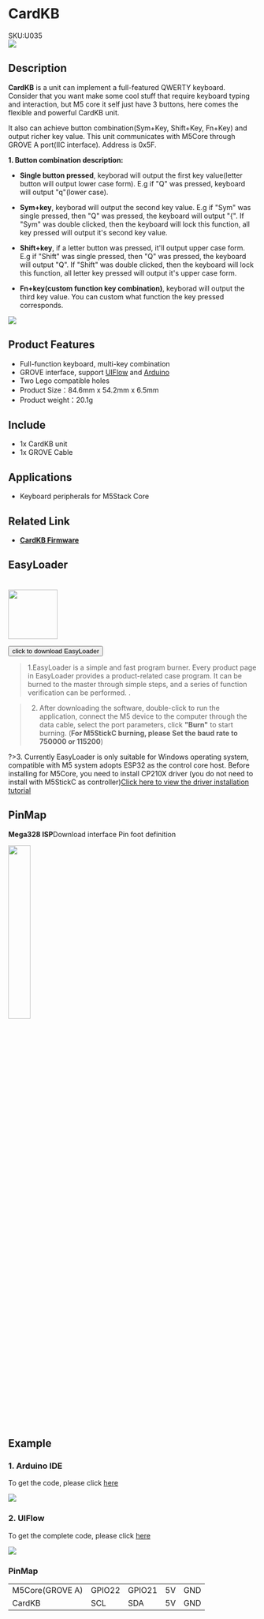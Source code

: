 # CardKB

<div class="badge badge-pill badge-primary product_sku_tag">SKU:U035</div>

<div class="product_pic"><img src="assets/img/product_pics/unit/unit_cardkb_01.png"></div>

## Description

**CardKB** is a unit can implement a full-featured  QWERTY keyboard. Consider that you want make some cool stuff that require keyboard typing and interaction, but M5 core it self just have 3 buttons, here comes the flexible and powerful CardKB unit.

It also can achieve button combination(Sym+Key, Shift+Key, Fn+Key) and output richer key value. This unit communicates with M5Core through GROVE A port(IIC interface). Address is 0x5F.

**1. Button combination description:**

* **Single button pressed**, keyborad will output the first key value(letter button will output lower case form). E.g if "Q" was pressed, keyboard will output "q"(lower case).

* **Sym+key**, keyborad will output the second key value. E.g if "Sym" was single pressed, then "Q" was pressed, the keyboard will output "{". If "Sym" was double clicked, then the keyboard will lock this function, all key pressed will output it's second key value.

* **Shift+key**, if a letter button was pressed, it'll output upper case form. E.g if "Shift" was single pressed, then "Q" was pressed, the keyboard will output "Q". If "Shift" was double clicked, then the keyboard will lock this function, all letter key pressed will output it's upper case form.

* **Fn+key(custom function key combination)**, keyborad will output the third key value. You can custom what function the key pressed corresponds.

<img src="assets/img/product_pics/unit/unit_cardkb_03.png">

## Product Features

- Full-function keyboard, multi-key combination
- GROVE interface, support [UIFlow](http://flow.m5stack.com) and [Arduino](http://www.arduino.cc)
- Two Lego compatible holes
- Product Size：84.6mm x 54.2mm x 6.5mm
- Product weight：20.1g

## Include

- 1x CardKB unit
- 1x GROVE Cable

## Applications

- Keyboard peripherals for M5Stack Core

## Related Link

- **[CardKB Firmware](https://github.com/m5stack/M5-ProductExampleCodes/tree/master/Unit/CARDKB/firmware_328p/CardKeyBoard)**

## EasyLoader

<img src="https://m5stack.oss-cn-shenzhen.aliyuncs.com/image/EasyLoader_logo.png" width="100px" style="margin-top:20px">

<a href="https://m5stack.oss-cn-shenzhen.aliyuncs.com/EasyLoader/Unit/EasyLoader_CardKB.exe"><button type="button" class="btn btn-primary">click to download EasyLoader</button></a>

>1.EasyLoader is a simple and fast program burner. Every product page in EasyLoader provides a product-related case program. It can be burned to the master through simple steps, and a series of function verification can be performed. .

>2. After downloading the software, double-click to run the application, connect the M5 device to the computer through the data cable, select the port parameters, click **"Burn"** to start burning. (**For M5StickC burning, please Set the baud rate to 750000 or 115200**)

?>3. Currently EasyLoader is only suitable for Windows operating system, compatible with M5 system adopts ESP32 as the control core host. Before installing for M5Core, you need to install CP210X driver (you do not need to install with M5StickC as controller)[Click here to view the driver installation tutorial](en/related_documents/M5Burner#install-usb-driver)

## PinMap

**Mega328 ISP**Download interface Pin foot definition

<img src="assets\img\product_pics\app\mega328_isp.png" width="30%" height="30%">

## Example

### 1. Arduino IDE

To get the code, please click [here](https://github.com/m5stack/M5-ProductExampleCodes/tree/master/Unit/CARDKB/Arduino)

<img src="assets/img/product_pics/unit/unit_example/CARDKB/example_unit_cardkb_01.png">

### 2. UIFlow

To get the complete code, please click [here](https://github.com/m5stack/M5-ProductExampleCodes/tree/master/Unit/CARDKB/UIFlow)

<img src="assets/img/product_pics/unit/unit_example/CARDKB/example_unit_cardkb_02.png">

### PinMap

<table>
 <tr><td>M5Core(GROVE A)</td><td>GPIO22</td><td>GPIO21</td><td>5V</td><td>GND</td></tr>
 <tr><td>CardKB</td><td>SCL</td><td>SDA</td><td>5V</td><td>GND</td></tr>
</table>

<script>

   var purchase_link = 'https://m5stack.com/collections/m5-unit/products/cardkb-mini-keyboard';

   anchor_search(purchase_link);
   scrollFunc();

</script>